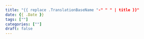 ```yaml
---
title: "{{ replace .TranslationBaseName "-" " " | title }}"
date: {{ .Date }}
tags: [""]
categories: [""]
draft: false
---
```




